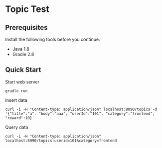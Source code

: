# Topic Test

## Prerequisites

Install the following tools before you continue:

* Java 1.8
* Gradle 2.8

## Quick Start

Start web server
```
gradle run
```

Insert data
```
curl -i -H "Content-type: application/json" localhost:8090/topics -d '{"title":"a", "body":"aaa", "userId":"101", "category":"frontend", "reward":10}'
```

Query data
```
curl -i -H "Content-type: application/json" localhost:8090/topics:userid=101&category=frontend
```

